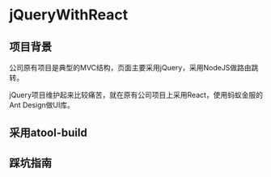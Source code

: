# jQueryWithReact

## 项目背景

公司原有项目是典型的MVC结构，页面主要采用jQuery，采用NodeJS做路由跳转。

jQuery项目维护起来比较痛苦，就在原有公司项目上采用React，使用蚂蚁金服的Ant Design做UI库。

## 采用atool-build



## 踩坑指南



